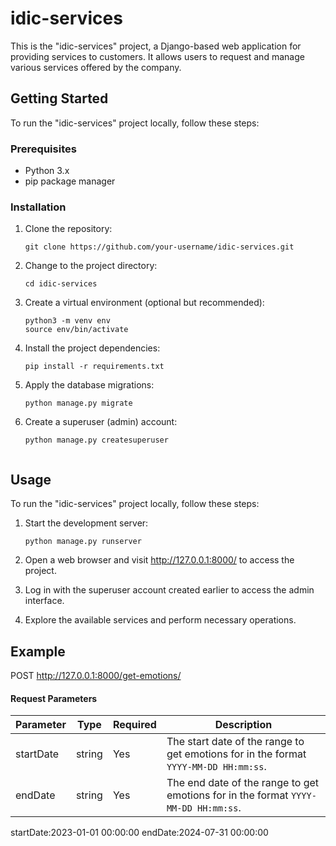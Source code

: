 # idic-services

This is the "idic-services" project, a Django-based web application for providing services to customers. It allows users to request and manage various services offered by the company.

## Getting Started

To run the "idic-services" project locally, follow these steps:

### Prerequisites

- Python 3.x
- pip package manager

### Installation

1. Clone the repository:
   ```shell
   git clone https://github.com/your-username/idic-services.git

2. Change to the project directory:
    ```shell
    cd idic-services

3. Create a virtual environment (optional but recommended):
    ```shell
    python3 -m venv env
    source env/bin/activate

4. Install the project dependencies:
    ```shell
    pip install -r requirements.txt

5. Apply the database migrations:
    ```shell
    python manage.py migrate

6. Create a superuser (admin) account:
    ```shell
    python manage.py createsuperuser


## Usage

To run the "idic-services" project locally, follow these steps:

1. Start the development server:
   ```shell
   python manage.py runserver

2. Open a web browser and visit http://127.0.0.1:8000/ to access the project.

3. Log in with the superuser account created earlier to access the admin interface.

4. Explore the available services and perform necessary operations.


## Example
POST http://127.0.0.1:8000/get-emotions/

#### Request Parameters

| Parameter | Type | Required | Description |
| --- | --- | --- | --- |
| startDate | string | Yes | The start date of the range to get emotions for in the format `YYYY-MM-DD HH:mm:ss`. |
| endDate | string | Yes | The end date of the range to get emotions for in the format `YYYY-MM-DD HH:mm:ss`. |

startDate:2023-01-01 00:00:00
endDate:2024-07-31 00:00:00
